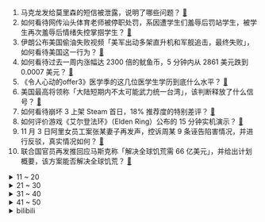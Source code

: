 1. 马克龙发给莫里森的短信被泄露，说明了哪些问题？ [:link:](https://www.zhihu.com/question/496581800)
2. 如何看待网传汕头体育老师被停职处罚，系因遭学生们羞辱后罚站学生，被学生再次羞辱后情绪失控掌掴学生？ [:link:](https://www.zhihu.com/question/496554451)
3. 伊朗公布美国偷油失败视频「美军出动多架直升机和军舰追击，最终失败」，如何看待美国这一行为？ [:link:](https://www.zhihu.com/question/496533481)
4. 如何看待过去一周内涨幅达 2300 倍的鱿鱼币，5 分钟内从 2861 美元跌到 0.0007 美元？ [:link:](https://www.zhihu.com/question/496329978)
5. 《令人心动的offer3》医学季的这几位医学生学历到底什么水平？ [:link:](https://www.zhihu.com/question/496583990)
6. 美国最高将领称「大陆短期内不太可能武力统一台湾」，该判断释放了什么信号？ [:link:](https://www.zhihu.com/question/496569944)
7. 如何看待崩坏 3 上架 Steam 首日，18% 推荐度的特别差评？ [:link:](https://www.zhihu.com/question/496593109)
8. 如何评价游戏《艾尔登法环》（Elden Ring）公布的 15 分钟实机演示？ [:link:](https://www.zhihu.com/question/496550251)
9. 11 月 3 日阿里女员工案张某妻子再发声，控诉周某 9 条诬告陷害情况，并进行反驳，真实情况如何？ [:link:](https://www.zhihu.com/question/496428446)
10. 联合国官员再发推回应马斯克称「解决全球饥荒需 66 亿美元」，并给出计划概要，该方案能否解决全球饥荒？ [:link:](https://www.zhihu.com/question/496591720)
<details>
<summary>11 ~ 20</summary>

11. 知名媒体人、《南方周末》创始人左方去世，他的一生有哪些值得铭记的贡献？ [:link:](https://www.zhihu.com/question/496632301)
12. 如何回答孩子问我「为什么电饭煲知道饭熟了」？ [:link:](https://www.zhihu.com/question/487505635)
13. 塔利班全面禁止在阿富汗使用外币，这对阿富汗经济形势有什么影响？ [:link:](https://www.zhihu.com/question/496288577)
14. 网传阿里试行新工制，「6 点后不能开会，HRG 7 点挨个催下班」，真实性如何？是否有全面推广可能？ [:link:](https://www.zhihu.com/question/496513938)
15. 如何评价比亚迪 10 月新能源汽车销量破 8 万大关？对新能源汽车市场会产生怎样的影响？ [:link:](https://www.zhihu.com/question/496431836)
16. 前任突然联系你的时候，你是什么心情？ [:link:](https://www.zhihu.com/question/446611780)
17. 11 月 2 日晚郑州荥阳发现 3 例核酸阳性人员，3 日一小学检出 4 例阳性人员，目前情况如何？ [:link:](https://www.zhihu.com/question/496243029)
18. 男子不想被小区门禁人脸识别，两年来只能蹭脸回家，物业应该提供其他门禁方式吗？人脸识别如何保证信息安全？ [:link:](https://www.zhihu.com/question/495961970)
19. 如何培养孩子，使其成为一个自律独立的人？ [:link:](https://www.zhihu.com/question/495411966)
20. 高中生物有哪些冷门易错的考点? [:link:](https://www.zhihu.com/question/447559813)
</details>
<details>
<summary>21 ~ 30</summary>

21. 如何看待中国科大陈秀雄团队成功证明「凯勒几何」两大核心猜想？这有多厉害？ [:link:](https://www.zhihu.com/question/496059044)
22. 德云色的解说为什么会比官方的更吸引人？ [:link:](https://www.zhihu.com/question/358477715)
23. 为什么我生活中常见的一些内心强大的人都略显纯朴? [:link:](https://www.zhihu.com/question/484974282)
24. 10 月 29 日，华为举行军团组建成立大会，军团组建对华为意味着什么？将产生怎样的影响？ [:link:](https://www.zhihu.com/question/496518080)
25. 如果还有两个星期就要爆发丧尸，而且周围人都不信，只有你自己准备，你会怎么准备？ [:link:](https://www.zhihu.com/question/408293580)
26. 中消协发出双十一消费提示，表示「双十一价格可能是全年最贵」，原因是什么？应如何理智消费？ [:link:](https://www.zhihu.com/question/496515704)
27. 苏州一奶奶赠孙女 3 套房不被赡养反被起诉，法院最终判该孙女将房子归还，如何从法律角度解读？ [:link:](https://www.zhihu.com/question/496474368)
28. Doinb 在 S11 失利后直播致歉并表示「世界赛是我的问题，希望能再给一次机会」，你有什么想说的？ [:link:](https://www.zhihu.com/question/496372522)
29. 重庆一男子婚礼邀请同事被公司通报处罚，理由是「涉嫌谋取不正当利益」，提出异议还被劝退离职，这是否合理？ [:link:](https://www.zhihu.com/question/496039003)
30. 两男孩在 27 层高的楼顶间无防护「立定跳远」，为什么儿童喜欢刺激危险？应当如何加强孩子的安全意识？ [:link:](https://www.zhihu.com/question/495892222)
</details>
<details>
<summary>31 ~ 40</summary>

31. 如何看待微信、抖音、支付宝等 APP 或将按照超级平台管理？这意味着什么？ [:link:](https://www.zhihu.com/question/495365403)
32. 客观地说，《功勋》里周迅出演屠呦呦表现如何？ [:link:](https://www.zhihu.com/question/492808933)
33. 顶级大厨做菜是很少用调味料的吗？那他们是如何把菜做好吃的？ [:link:](https://www.zhihu.com/question/495410003)
34. 刚上大学，和男朋友异地，他不让我穿裙子也不让我打扮，这是种什么心理？ [:link:](https://www.zhihu.com/question/494679304)
35. 男童景区撒尿被路人责骂踹倒，其母亲与对方撕打坠崖摔伤，面对这类情况，正确处理方式是什么？ [:link:](https://www.zhihu.com/question/496305111)
36. 如何以「娘娘，城破了」为开头写一个故事？ [:link:](https://www.zhihu.com/question/455531791)
37. 家里 15 套房，每个月收租 3-4 万，还要不要在职场混？ [:link:](https://www.zhihu.com/question/496075241)
38. 如何看待对鸿星尔克「野性消费」100 天后，该品牌抖音旗舰店现在每天约 1 万人取关？ [:link:](https://www.zhihu.com/question/495841485)
39. 如何评价苹果联合创始人称「新旧款 iPhone 没啥区别」，你觉得变化大吗？苹果手机是智商税吗？ [:link:](https://www.zhihu.com/question/495647507)
40. 台湾将实行教召新制，战斗训练时间翻倍，「后备军人」选充年限延长至 15 年，将有哪些实际影响？ [:link:](https://www.zhihu.com/question/496441832)
</details>
<details>
<summary>41 ~ 50</summary>

41. 刘涛、林峯主演的电视剧《星辰大海》为什么看得头皮发麻？剧情和台词出了哪些问题？ [:link:](https://www.zhihu.com/question/495170616)
42. 你周围当年最漂亮的女生，最后都嫁给了什么样的男生了呢？ [:link:](https://www.zhihu.com/question/268447668)
43. 国内有没有E0级板材？ [:link:](https://www.zhihu.com/question/302407694)
44. 都市天际线怎么修路才能避免格子城？ [:link:](https://www.zhihu.com/question/437568066)
45. 元宇宙时代的前端开发，会是什么样？ [:link:](https://www.zhihu.com/question/496295132)
46. 历史上真正的长津湖战役到底有多惨烈？ [:link:](https://www.zhihu.com/question/489932096)
47. 有哪些惊艳到你又发人深省的诗词？ [:link:](https://www.zhihu.com/question/383083960)
48. 陪伴小孩重要还是自己的事业工作重要？ [:link:](https://www.zhihu.com/question/495777025)
49. 为什么那么多夫妻选择貌合神离也不离婚？ [:link:](https://www.zhihu.com/question/480287058)
50. 如果你是格兰杰夫妇，你会让赫敏去魔法世界吗？ [:link:](https://www.zhihu.com/question/496435047)
</details><details>
<summary>bilibili</summary>

1. 5G，华为，土耳其——我花了两个月，搞懂了5G背后的秘密 [:link:](//www.bilibili.com/video/BV1fq4y1g7hq)
2. 当你用九十年代的画风打开原神 [:link:](//www.bilibili.com/video/BV15P4y1j7SF)
3. 【嘉然】⚠️心动警告⚠️《YOU&IDOL》，击中你的心！！ [:link:](//www.bilibili.com/video/BV1134y1o7hi)
4. 图灵奖得主约翰•霍普克罗夫特：中国高校过于看重国际声望，应更关注本科教学质量 [:link:](//www.bilibili.com/video/BV1GF411a7yB)
5. 靠谱盘点141:杀尺帝！EDG送走GEN挺进决赛，DK！下个就是你！ [:link:](//www.bilibili.com/video/BV1p44y1i7cb)
6. 关于胡桃堂主很喜欢换装的事 [:link:](//www.bilibili.com/video/BV1vr4y117vQ)
7. 社交牛逼症被当场摧毁！在这个南方街头吃早餐，竟然当场失业了… [:link:](//www.bilibili.com/video/BV1gr4y1C761)
8. #刘宇的一天# 欢迎沉浸式体验我的一天 [:link:](//www.bilibili.com/video/BV1WP4y1j7nr)
9. “这是一个审核了五年的鬼畜视频” [:link:](//www.bilibili.com/video/BV1xf4y1u7UB)
10. “绝地求生隐身挂”【BUG快乐阴人流#4】 [:link:](//www.bilibili.com/video/BV1iP4y1L729)
<details>
<summary>11 ~ 20</summary>

11. 【时代少年团】《这福气给你要不要》之寻找目的地 [:link:](//www.bilibili.com/video/BV1uP4y1j7F7)
12. 【罗翔】我家有个祖传的宝贝，我自己砸了犯罪吗？ [:link:](//www.bilibili.com/video/BV1xQ4y1q7wQ)
13. 笑死！这2元的童年回忆根本吃不完！！！ [:link:](//www.bilibili.com/video/BV183411k7zT)
14. 《 起 床 啦 ！ 》 [:link:](//www.bilibili.com/video/BV1Yv411T74R)
15. 想想还后怕 它们真的救了我爸爸一命！ [:link:](//www.bilibili.com/video/BV1db4y1b7c5)
16. 出门吃个简易早餐，经济又实惠，干净又卫生！ [:link:](//www.bilibili.com/video/BV16S4y1R7Vd)
17. “强加于他人的善意，和恶意有什么区别呢”｜无法超越的动漫台词 [:link:](//www.bilibili.com/video/BV1Fr4y1C7DK)
18. 3000块钱的花胶，胀发三天，做一只花胶鸡。审核看了都不舍得发出来。 [:link:](//www.bilibili.com/video/BV1nQ4y1S7GB)
19. 手工制做把电动车开门器 [:link:](//www.bilibili.com/video/BV1oP4y1L7WX)
20. 解禁军歌！《一定要把胜利的旗帜插到台湾》 [:link:](//www.bilibili.com/video/BV1H3411k7dw)
</details>
<details>
<summary>21 ~ 30</summary>

21. 「恋爱循环」秦腔陕西话版 · 一秒整活带你梦回长安 [:link:](//www.bilibili.com/video/BV1VR4y1E72X)
22. “为什么会变成这样？”“没什么，爆炸时我挡在群众前面” [:link:](//www.bilibili.com/video/BV1HQ4y1S7n9)
23. 刻在90后DNA里的34首大串烧！你能从头唱到尾吗？ [:link:](//www.bilibili.com/video/BV1zq4y1r7Sd)
24. 应急包里应该放些什么？ [:link:](//www.bilibili.com/video/BV1hL4y1q779)
25. 东风公司双11预售开始啦！还等什么，冲冲冲！ [:link:](//www.bilibili.com/video/BV1TU4y1g7DJ)
26. 请选出图中的工藤新一（单选）【阅片无数Ⅱ 25】 [:link:](//www.bilibili.com/video/BV1Gg411K7L9)
27. 班长的坟墓！却是孬兵的天堂？《士兵突击》P2 [:link:](//www.bilibili.com/video/BV13h411t78v)
28. 除了男主角，全员都知道的秘密，即将揭开！国产古装大戏《琅琊榜》第八期 [:link:](//www.bilibili.com/video/BV1xq4y1r73b)
29. 《浪漫主义》 [:link:](//www.bilibili.com/video/BV1KT4y1d7FH)
30. 帝骑哥亲自演唱【Journey through the decade】 [:link:](//www.bilibili.com/video/BV1mS4y1R7cL)
</details>
<details>
<summary>31 ~ 40</summary>

31. 直播卖货已经这么内卷了吗哈哈哈哈 [:link:](//www.bilibili.com/video/BV1vT4y1d7FN)
32. 胡桃哭的瞬间，全世界都融化了🔥 [:link:](//www.bilibili.com/video/BV1z44y1i7ex)
33. 我和死党的晚年生活be like： [:link:](//www.bilibili.com/video/BV1fR4y177FP)
34. 剧TOP：前奏一响泪流满面！经典热血动画《灌篮高手》（第一回） [:link:](//www.bilibili.com/video/BV1Gq4y1V7DR)
35. 耗时6个月终于完成!中国女性历史编年表 |上古时期——辛亥革命 [:link:](//www.bilibili.com/video/BV1oS4y1R79j)
36. 焯 鬼 论 战 [:link:](//www.bilibili.com/video/BV1ER4y1E7Ez)
37. 15元重庆街头体验7荤15素自助，大锅红烧肉、麻辣水煮鱼、大鸡腿随便吃 [:link:](//www.bilibili.com/video/BV1mS4y1R7du)
38. 我上学期间遇到过的奇怪老师 [:link:](//www.bilibili.com/video/BV1p3411k7uh)
39. 战味十足！东部战区罕见实弹演练画面曝光 [:link:](//www.bilibili.com/video/BV1NU4y1g7z6)
40. 火柴人 VS 我的世界系列 第二十六集 地下的守护者 [:link:](//www.bilibili.com/video/BV1Y34y1o7QM)
</details>
<details>
<summary>41 ~ 50</summary>

41. 懂得穿搭的男人一直都是这么受欢迎。 [:link:](//www.bilibili.com/video/BV1X34y1o7Eo)
42. 漫谈丰田汽车 [:link:](//www.bilibili.com/video/BV1e34y1o7BC)
43. 侄子作业负担太重，好心的舅舅帮他把答案撕了。【魔鬼舅舅 03】 [:link:](//www.bilibili.com/video/BV1gb4y18764)
44. 用红柳烤串真的会更好吃吗，小伙买了一捆红柳，准备退休卖烤串 [:link:](//www.bilibili.com/video/BV13L411375k)
45. 杀手：嗯？目标呢？？ [:link:](//www.bilibili.com/video/BV1AT4y1d7TR)
46. 为EDG应援！决赛加油！！！ [:link:](//www.bilibili.com/video/BV1dq4y1g7S2)
47. 华农兄弟：脐橙采摘，打包，装车，差不多全村的人都来帮忙了 [:link:](//www.bilibili.com/video/BV1UL4y1i7SL)
48. 又解锁了一个土豆新吃法！我真太喜欢了 [:link:](//www.bilibili.com/video/BV1sL41137jN)
49. 传说中的凤凰衣竟要用春笋造纸包裹整鸡下锅油炸！然后再弃鸡食纸… [:link:](//www.bilibili.com/video/BV1gg411K7zU)
50. 【原神剧场】万圣节狂欢夜！ [:link:](//www.bilibili.com/video/BV183411k7BR)
</details>
<details>
<summary>51 ~ 60</summary>

51. 为EDG应援！EDG要是夺冠了我就…！！！ [:link:](//www.bilibili.com/video/BV1jT4y1d7Je)
52. 聊聊英国历史及英国资产阶级革命 [:link:](//www.bilibili.com/video/BV1Bq4y1R7H7)
53. “你搁这儿搁这儿呢？”背后到底是啥意思？ [:link:](//www.bilibili.com/video/BV1sQ4y1S7jf)
54. 帮女明星换鞋时，边换边想：“我都没给我妈换过，凭什么给你换？” [:link:](//www.bilibili.com/video/BV1oQ4y1q7Ka)
55. 美加带头开设“安全吸毒中心”，友邦惊诧！ [:link:](//www.bilibili.com/video/BV1qv411T7SW)
56. (4K画质)hanser个人演唱会《海上油菜花》 [:link:](//www.bilibili.com/video/BV1Bq4y1r7bn)
57. 卫衣上的绳子是这样系的 [:link:](//www.bilibili.com/video/BV1aQ4y1S7yc)
58. 【S11】原神哥Beryl的独特理解！从数据来看辅助位！解析DK强大之秘！EDG想要破局，理解必须跟上！ [:link:](//www.bilibili.com/video/BV1Su411o7kr)
59. 我养你长大，你陪我出嫁~ [:link:](//www.bilibili.com/video/BV1834y1o7fG)
60. 让他当班干部，让他当！ [:link:](//www.bilibili.com/video/BV1Sq4y1r7bC)
</details>
<details>
<summary>61 ~ 70</summary>

61. 东北不能失去酸菜！ [:link:](//www.bilibili.com/video/BV1eu411o745)
62. 【珈乐】♥ KPOP热舞20连 ♥这波你能扛多久？【直播剪辑】 [:link:](//www.bilibili.com/video/BV1Fq4y137wb)
63. 《明日方舟》EP - Field in the Light [:link:](//www.bilibili.com/video/BV1eh41187Ut)
64. 【第一人称创意】 有魔法就是可以为所欲为 [:link:](//www.bilibili.com/video/BV1Hr4y117FM)
65. 电磁弹射！003型航母来了 [:link:](//www.bilibili.com/video/BV1Mh411t7a6)
66. 胡桃单曲《嗷》Remix [:link:](//www.bilibili.com/video/BV1cr4y1C7MN)
67. 全网首发！能躺着玩电脑的电竞舱开箱实测 [:link:](//www.bilibili.com/video/BV1CU4y1u7kr)
68. 若有战召必回 [:link:](//www.bilibili.com/video/BV11h411877A)
69. 【赛事晚自习189】EDG建队8年首次晋级决赛！加油，只剩最后一个Bo5了！GEN vs EDG细节复盘 [:link:](//www.bilibili.com/video/BV1pr4y1C7ao)
70. 深夜便利店干饭,老朋友辞职,我玉玉了没什么胃口~美食探店/无广试吃员 [:link:](//www.bilibili.com/video/BV1jL41137Eu)
</details>
<details>
<summary>71 ~ 80</summary>

71. 【原神】烤鱼「极鲜！炙脍之夜」全图鉴攻略(含彩蛋) [:link:](//www.bilibili.com/video/BV15P4y1j7Ur)
72. 扒丑闻、裸照威胁！政客间的厮杀竟然这么刺激？美国政坛大戏《纸牌屋》第11期 [:link:](//www.bilibili.com/video/BV18q4y1r7PY)
73. 拍24小时湿厕纸挑战  意外捡到奄奄一息的小猫咪！ [:link:](//www.bilibili.com/video/BV1qb4y1b7u8)
74. 《李 佐 伊》 [:link:](//www.bilibili.com/video/BV17L4y1q7tq)
75. 坚持每天拍一张照片，我把老婆的怀孕拍成了这部定格动画片 [:link:](//www.bilibili.com/video/BV19P4y1L71f)
76. 【电竞星快报】既然来都来了，那不如...上去看看吧！（第三季40期） [:link:](//www.bilibili.com/video/BV1B3411k7sn)
77. 国宴大厨联手秘制，融合京、粤手法，绝对的下饭神器！ [:link:](//www.bilibili.com/video/BV1Kr4y1C7mg)
78. 兑现——EDG进决赛倒立洗头 [:link:](//www.bilibili.com/video/BV1Lf4y1u7vf)
79. 当庭怒喷！嚣张至极！奇葩的作案动机，死到临头不知悔改 [:link:](//www.bilibili.com/video/BV1R34y1o7oQ)
80. 我来自地狱猫咖！你会嫌弃我吗？ [:link:](//www.bilibili.com/video/BV1sQ4y1S7u1)
</details>
<details>
<summary>81 ~ 90</summary>

81. 【原神】胡桃武器伤害期望对比，建议看完再决定抽武器还是一命 [:link:](//www.bilibili.com/video/BV1GU4y1g7mJ)
82. 这首歌  送给b站的小伙伴 [:link:](//www.bilibili.com/video/BV1aL41137vD)
83. 试吃超大翡翠贻贝，用葡萄酒焖，一口下去就爆浆 [:link:](//www.bilibili.com/video/BV1Gb4y187PG)
84. 【龚俊】工作日vlog4.0 [:link:](//www.bilibili.com/video/BV1Q3411k7JF)
85. 在游戏里教育孩子比现实里还难，不怕失败可以重开！ [:link:](//www.bilibili.com/video/BV1Ru411o7b6)
86. 诈骗天堂,水牢,剁指,黄金万两,缅北到底有多黑暗？【牛顿】 [:link:](//www.bilibili.com/video/BV1U3411k7xr)
87. aespa新曲Savage鱿鱼游戏版练习室公开 [:link:](//www.bilibili.com/video/BV1cR4y1E7AE)
88. 干我这行的，一辈子不开张，开张吃一辈子 [:link:](//www.bilibili.com/video/BV1yu411o7NA)
89. 【明日方舟】“长夜临光”NL平民全关卡低配攻略！阵容平民+低练度+语音详解的愉悦攻略！《明日方舟》|魔法Zc目录 [:link:](//www.bilibili.com/video/BV1yu411o7m4)
90. 点击领取--《胡桃摇》高清重置60帧豪华至尊专享版 [:link:](//www.bilibili.com/video/BV16q4y1g7UC)
</details>
<details>
<summary>91 ~ 100</summary>

91. 泡面秒变高品质焖面的n种做法，手残党也可以轻松做好 [:link:](//www.bilibili.com/video/BV1M3411k75M)
92. 嘿，兄弟！我们好久不见你在哪里？ [:link:](//www.bilibili.com/video/BV1LT4y1d7KH)
93. 纸：你没有手机吗？ [:link:](//www.bilibili.com/video/BV1aF411a7R6)
94. 风雨工程入职100天，内心体验犹如过山车。 [:link:](//www.bilibili.com/video/BV1RR4y177Jn)
95. “恐惧来源于火力不足” [:link:](//www.bilibili.com/video/BV1Bh41187zS)
96. 带非洲侯哥回老家(3) [:link:](//www.bilibili.com/video/BV1WL41137rw)
97. 你真的很没有礼貌哎！！！ [:link:](//www.bilibili.com/video/BV1qS4y1R7dg)
98. 急！微胖大胸一定要试试这些衣服！ [:link:](//www.bilibili.com/video/BV1y3411k72b)
99. 他是达康书记的原型，在任期间争议不断，卸任之时数千百姓跪求他别走。真正的人们公仆，人民的好市长 耿彦波 [:link:](//www.bilibili.com/video/BV1xQ4y1q7d6)
100. 【英雄联盟】18年的IG有多离谱？          “EDG今天加油啊，再突破一下吧” [:link:](//www.bilibili.com/video/BV1sq4y1r7yK)
</details></details>